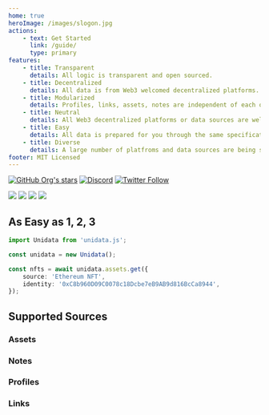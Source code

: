 ```yaml
---
home: true
heroImage: /images/slogon.jpg
actions:
    - text: Get Started
      link: /guide/
      type: primary
features:
    - title: Transparent
      details: All logic is transparent and open sourced.
    - title: Decentralized
      details: All data is from Web3 welcomed decentralized platforms.
    - title: Modularized
      details: Profiles, links, assets, notes are independent of each other.
    - title: Neutral
      details: All Web3 decentralized platforms or data sources are welcomed. And the source code uses MIT License.
    - title: Easy
      details: All data is prepared for you through the same specifications and simple API.
    - title: Diverse
      details: A large number of platfroms and data sources are being supported for you to choose from.
footer: MIT Licensed
---
```


[![GitHub Org's stars](https://img.shields.io/github/stars/DIYgod/Unidata?style=social)](https://github.com/DIYgod/Unidata) [![Discord](https://img.shields.io/discord/968954680514342973?label=Discord&logo=discord&style=social)](https://discord.gg/ggrfhdS9Fe) [![Twitter Follow](https://img.shields.io/twitter/follow/Unidata_?style=social)](https://twitter.com/Unidata_)

[![](https://img.shields.io/github/v/release/NaturalSelectionLabs/Unidata?include_prereleases&style=flat-square)](https://github.com/NaturalSelectionLabs/Unidata/releases) [![](https://img.shields.io/npm/v/unidata.js.svg?style=flat-square)](https://www.npmjs.com/package/unidata.js) [![](https://img.shields.io/npm/dt/unidata.js.svg?style=flat-square)](https://www.npmjs.com/package/unidata.js) [![](https://img.shields.io/badge/license-MIT-brightgreen?style=flat-square)](https://www.npmjs.com/package/unidata.js)

## As Easy as 1, 2, 3

```ts
import Unidata from 'unidata.js';

const unidata = new Unidata();

const nfts = await unidata.assets.get({
    source: 'Ethereum NFT',
    identity: '0xC8b960D09C0078c18Dcbe7eB9AB9d816BcCa8944',
});
```

## Supported Sources

### Assets

<Logos type="Assets" />

### Notes

<Logos type="Notes" />

### Profiles

<Logos type="Profiles" />

### Links

<Logos type="Links" />
